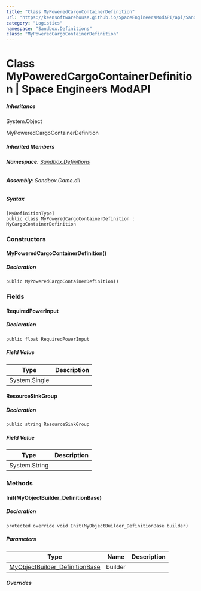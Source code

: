 ```yaml
---
title: "Class MyPoweredCargoContainerDefinition"
url: "https://keensoftwarehouse.github.io/SpaceEngineersModAPI/api/Sandbox.Definitions.MyPoweredCargoContainerDefinition.html"
category: "Logistics"
namespace: "Sandbox.Definitions"
class: "MyPoweredCargoContainerDefinition"
---
```


# Class MyPoweredCargoContainerDefinition | Space Engineers ModAPI

##### Inheritance

System.Object

MyPoweredCargoContainerDefinition

##### Inherited Members

###### **Namespace**: [Sandbox.Definitions](https://keensoftwarehouse.github.io/SpaceEngineersModAPI/api/Sandbox.Definitions.html)

###### **Assembly**: Sandbox.Game.dll

##### Syntax

```
[MyDefinitionType]
public class MyPoweredCargoContainerDefinition : MyCargoContainerDefinition
```

### Constructors

#### MyPoweredCargoContainerDefinition()

##### Declaration

```
public MyPoweredCargoContainerDefinition()
```

### Fields

#### RequiredPowerInput

##### Declaration

```
public float RequiredPowerInput
```

##### Field Value

| Type | Description |
| --- | --- |
| System.Single |     |

#### ResourceSinkGroup

##### Declaration

```
public string ResourceSinkGroup
```

##### Field Value

| Type | Description |
| --- | --- |
| System.String |     |

### Methods

#### Init(MyObjectBuilder\_DefinitionBase)

##### Declaration

```
protected override void Init(MyObjectBuilder_DefinitionBase builder)
```

##### Parameters

| Type | Name | Description |
| --- | --- | --- |
| [MyObjectBuilder\_DefinitionBase](https://keensoftwarehouse.github.io/SpaceEngineersModAPI/api/VRage.Game.MyObjectBuilder_DefinitionBase.html) | builder |     |

##### Overrides